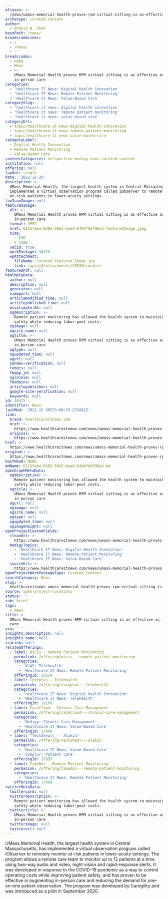 ```yaml
---
aliases: >-
  /news/umass-memorial-health-proves-rpm-virtual-sitting-is-as-effective-as-in-person-care
archetype: curated-content
author:
  - Shahid N. Shah
basePath: /news/
breadcrumbLinks:
  - /
  - /news/
  - ''
breadcrumbs:
  - Home
  - News
  - >-
    UMass Memorial Health proves RPM virtual sitting is as effective as
    in-person care
categories:
  - 'Healthcare IT News: Digital Health Innovation'
  - 'Healthcare IT News: Remote Patient Monitoring'
  - 'Healthcare IT News: Value-Based Care'
categorySlug:
  - 'healthcare it news: digital health innovation'
  - 'healthcare it news: remote patient monitoring'
  - 'healthcare it news: value-based care'
categoryUrl:
  - topic/healthcare-it-news-digital-health-innovation
  - topic/healthcare-it-news-remote-patient-monitoring
  - topic/healthcare-it-news-value-based-care
categoryLabel:
  - Digital Health Innovation
  - Remote Patient Monitoring
  - Value-Based Care
contentCategories: netspective-medigy-news-curated-content
institution: null
offering: null
layOut: single
date: '2022-12-29'
description: >-
  UMass Memorial Health, the largest health system in Central Massachusetts, has
  implemented a virtual observation program called iObserver to remotely monitor
  at-risk patients in lower-acuity settings.
favIconImage: null
featuredImage:
  alt: >-
    UMass Memorial Health proves RPM virtual sitting is as effective as
    in-person care
  format: JPEG
  href: 61157aea-0385-59d3-baed-6494f8df98a3-featuredImage.jpeg
  size:
    - 630
    - 1200
  valid: true
  workPackage: 16475
  wpAttachment:
    fileName: Curated_Featured_Image.jpg
    link: /api/v3/attachments/29930/content
featuredPdf: null
htmlMetaData:
  author: null
  description: null
  generator: null
  viewport: null
  articlemodified_time: null
  articlepublished_time: null
  msvalidate.01: null
  ogdescription: >-
    Remote patient monitoring has allowed the health system to maintain patient
    safety while reducing labor-pool costs.
  ogimage: null
  ogsite_name: null
  ogtitle: >-
    UMass Memorial Health proves RPM virtual sitting is as effective as
    in-person care
  ogtype: null
  ogupdated_time: null
  ogurl: null
  yandex-verification: null
  robots: null
  fbapp_id: null
  oglocale: null
  fbadmins: null
  articlepublisher: null
  google-site-verification: null
  keywords: null
id: 16475
identifier: News
lastMod: '2022-12-30T23:00:15.272042Z'
link:
  brand: healthcareitnews.com
  href: >-
    https://www.healthcareitnews.com/news/umass-memorial-health-proves-rpm-virtual-sitting-effective-person-care
  original: >-
    https://www.healthcareitnews.com/news/umass-memorial-health-proves-rpm-virtual-sitting-effective-person-care
href: >-
  https://www.healthcareitnews.com/news/umass-memorial-health-proves-rpm-virtual-sitting-effective-person-care
original: >-
  https://www.healthcareitnews.com/news/umass-memorial-health-proves-rpm-virtual-sitting-effective-person-care
mastHead: NEWS
mdName: 61157aea-0385-59d3-baed-6494f8df98a3.md
openGraphMetaData:
  ogdescription: >-
    Remote patient monitoring has allowed the health system to maintain patient
    safety while reducing labor-pool costs.
  ogtitle: >-
    UMass Memorial Health proves RPM virtual sitting is as effective as
    in-person care
  ogurl: null
  ogimage: null
  ogsite_name: null
  ogtype: null
  ogupdated_time: null
  ogimageheight: null
openProjectCustomFields:
  cleanUrl: >-
    https://www.healthcareitnews.com/news/umass-memorial-health-proves-rpm-virtual-sitting-effective-person-care
  medigyTopics:
    - 'Healthcare IT News: Digital Health Innovation'
    - 'Healthcare IT News: Remote Patient Monitoring'
    - 'Healthcare IT News: Value-Based Care'
  sourceUrl: >-
    https://www.healthcareitnews.com/news/umass-memorial-health-proves-rpm-virtual-sitting-effective-person-care
openProjectWorkPackageType: Curated Content
searchCategory: News
slug: >-
  healthcareitnews-umass-memorial-health-proves-rpm-virtual-sitting-is-as-effective-as-in-person-care
source: open-project-curations
status: ''
sub: brief
tags:
  - News
title: >-
  UMass Memorial Health proves RPM virtual sitting is as effective as in-person
  care
via: ' '
insights_description: null
insights_name: null
viaLink: null
relatedOfferings:
  - label: WiCis - Remote Patient Monitoring
    permalink: /offering/wicis---remote-patient-monitoring
    categories:
      - 'KLAS: Telehealth'
      - 'Healthcare IT News: Remote Patient Monitoring'
    offeringId: 18254
  - label: Coreplus - TeleHealth
    permalink: /offering/coreplus---telehealth
    categories:
      - 'Healthcare IT News: Digital Health Innovation'
      - 'Healthcare IT News: Telehealth'
    offeringId: 18166
  - label: CareCloud - Chronic Care Management
    permalink: /offering/carecloud---chronic-care-management
    categories:
      - 'Medigy: Chronic Care Management'
      - 'Healthcare IT News: Value-Based Care'
    offeringId: 17984
  - label: "Tech2heal\_-  Alakin"
    permalink: /offering/tech2heal---alakin
    categories:
      - 'Healthcare IT News: Value-Based Care'
      - 'Symplur: Patient Care'
    offeringId: 17955
  - label: TimeDoc - Remote Patient Monitoring
    permalink: /offering/timedoc---remote-patient-monitoring
    categories:
      - 'Healthcare IT News: Remote Patient Monitoring'
    offeringId: 17909
twitterMetaData:
  twittercard: null
  twitterdescription: >-
    Remote patient monitoring has allowed the health system to maintain patient
    safety while reducing labor-pool costs.
  twittertitle: >-
    UMass Memorial Health proves RPM virtual sitting is as effective as
    in-person care
  twitterimage: null
  twitterurl: null
---
```

<p>UMass Memorial Health, the largest health system in Central Massachusetts, has implemented a virtual observation program called iObserver to remotely monitor at-risk patients in lower-acuity settings. The program allows a remote care team to monitor up to 12 patients at a time using two-way audio and video, night vision and rapid-response alerts. It was developed in response to the COVID-19 pandemic as a way to control operating costs while improving patient safety, and has proven to be effective in augmenting in-person care and reducing the demand for one-on-one patient observation. The program was developed by Caregility and was introduced as a pilot in September 2020.<br>&nbsp;</p>